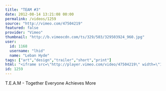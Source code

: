 ```yaml
---
title: "TEAM #3"
date: 2012-08-14 13:21:08 00:00
permalink: /videos/1259
source: "http://vimeo.com/47504219"
featured: false
provider: "Vimeo"
thumbnail: "http://b.vimeocdn.com/ts/329/503/329503924_960.jpg"
user:
  id: 1168
  username: "lhid"
  name: "Leban Hyde"
tags: ["art","design","trailer","short","print"]
html: "<iframe src=\"http://player.vimeo.com/video/47504219\" width=\"1280\" height=\"720\" frameborder=\"0\" webkitAllowFullScreen mozallowfullscreen allowFullScreen></iframe>"
id: 1259
---
```


T.E.A.M - Together Everyone Achieves More